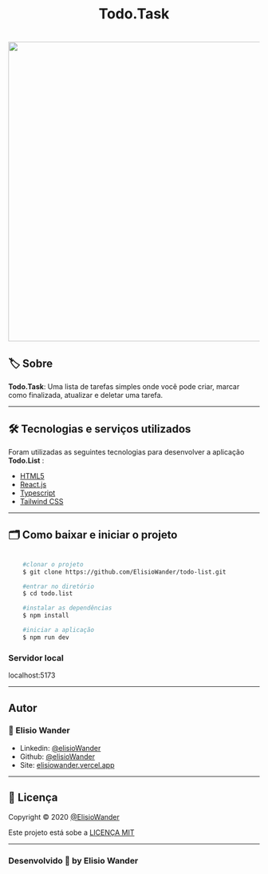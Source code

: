 <h1 align="center">
    Todo.Task
</h1>

<h1 align="center">
    <img src="public/assets/todo.list" width="600px"> 
</h1>

## 🏷️ Sobre 
**Todo.Task**: Uma lista de tarefas simples onde você pode criar, marcar como finalizada, atualizar e deletar uma tarefa.

---

## 🛠️ Tecnologias e serviços utilizados
Foram utilizadas as seguintes tecnologias para desenvolver a aplicação **Todo.List** :

- [HTML5](https://html.com/)
- [React.js](https://pt-br.reactjs.org/)
- [Typescript](https://www.typescriptlang.org/)
- [Tailwind CSS](https://tailwindcss.com/)

---

## 🗂️ Como baixar e iniciar o projeto 

```bash

    #clonar o projeto
    $ git clone https://github.com/ElisioWander/todo-list.git

    #entrar no diretório
    $ cd todo.list

    #instalar as dependências
    $ npm install

    #iniciar a aplicação
    $ npm run dev
```
### Servidor local
localhost:5173

---

## Autor
### 👤 Elisio Wander

- Linkedin: [@elisioWander](https://www.linkedin.com/in/elisio-wander-b88b69136/)
- Github: [@elisioWander](https://github.com/ElisioWander)
- Site: [elisiowander.vercel.app](https://elisiowander.vercel.app)

---
## 📝 Licença
Copyright © 2020 [@ElisioWander](https://github.com/ElisioWander/todo-list/blob/main/LICENSE)

Este projeto está sobe a [LICENÇA MIT](https://opensource.org/licenses/MIT)

---

### Desenvolvido 💜 by Elisio Wander

